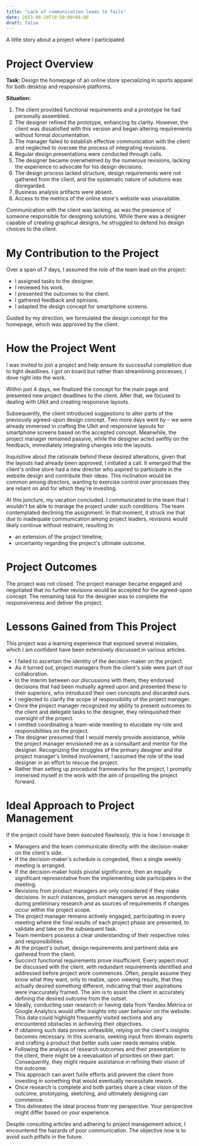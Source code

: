 ```yaml
---
title: "Lack of communication leads to fails"
date: 2023-08-20T19:59:00+04:00
draft: false
---
```


A little story about a project where I participated

# Project Overview

**Task:**
Design the homepage of an online store specializing in sports apparel for both desktop and responsive platforms.

**Situation:**
1. The client provided functional requirements and a prototype he had personally assembled.
2. The designer refined the prototype, enhancing its clarity. However, the client was dissatisfied with this version and began altering requirements without formal documentation.
3. The manager failed to establish effective communication with the client and neglected to oversee the process of integrating revisions.
4. Regular design presentations were conducted through calls.
5. The designer became overwhelmed by the numerous revisions, lacking the experience to advocate for his design decisions.
6. The design process lacked structure, design requirements were not gathered from the client, and the systematic nature of solutions was disregarded.
7. Business analysis artifacts were absent.
8. Access to the metrics of the online store's website was unavailable.

Communication with the client was lacking, as was the presence of someone responsible for designing solutions. While there was a designer capable of creating graphical designs, he struggled to defend his design choices to the client.

# My Contribution to the Project

Over a span of 7 days, I assumed the role of the team lead on the project:
- I assigned tasks to the designer.
- I reviewed his work.
- I presented the outcomes to the client.
- I gathered feedback and opinions.
- I adapted the design concept for smartphone screens.

Guided by my direction, we formulated the design concept for the homepage, which was approved by the client.

# How the Project Went

I was invited to join a project and help ensure its successful completion due to tight deadlines. I got on board but rather than streamlining processes, I dove right into the work.

Within just 4 days, we finalized the concept for the main page and presented new project deadlines to the client. After that, we focused to dealing with UIkit and creating responsive layouts.

Subsequently, the client introduced suggestions to alter parts of the previously agreed-upon design concept. Two more days went by – we were already immersed in crafting the UIkit and responsive layouts for smartphone screens based on the accepted concept. Meanwhile, the project manager remained passive, while the designer acted swiftly on the feedback, immediately integrating changes into the layouts.

Inquisitive about the rationale behind these desired alterations, given that the layouts had already been approved, I initiated a call. It emerged that the client's online store had a new director who aspired to participate in the website design and contribute their ideas. This inclination would be common among directors, wanting to exercise control over processes they are reliant on and for which they're investing.

At this juncture, my vacation concluded. I communicated to the team that I wouldn't be able to manage the project under such conditions. The team contemplated declining the assignment. In that moment, it struck me that due to inadequate communication among project leaders, revisions would likely continue without restraint, resulting in:
- an extension of the project timeline;
- uncertainty regarding the project's ultimate outcome.

# Project Outcomes

The project was not closed. The project manager became engaged and negotiated that no further revisions would be accepted for the agreed-upon concept. The remaining task for the designer was to complete the responsiveness and deliver the project.

# Lessons Gained from This Project

This project was a learning experience that exposed several mistakes, which I am confident have been extensively discussed in various articles.

- I failed to ascertain the identity of the decision-maker on the project.
- As it turned out, project managers from the client's side were part of our collaboration.
- In the interim between our discussions with them, they endorsed decisions that had been mutually agreed upon and presented these to their superiors, who introduced their own concepts and discarded ours.
- I neglected to clarify the scope of responsibility of the project manager.
- Once the project manager recognized my ability to present outcomes to the client and delegate tasks to the designer, they relinquished their oversight of the project.
- I omitted coordinating a team-wide meeting to elucidate my role and responsibilities on the project.
- The designer presumed that I would merely provide assistance, while the project manager envisioned me as a consultant and mentor for the designer. Recognizing the struggles of the primary designer and the project manager's limited involvement, I assumed the role of the lead designer in an effort to rescue the project.
- Rather than setting up procedural frameworks for the project, I promptly immersed myself in the work with the aim of propelling the project forward.

# Ideal Approach to Project Management

If the project could have been executed flawlessly, this is how I envisage it:

- Managers and the team communicate directly with the decision-maker on the client's side.
- If the decision-maker's schedule is congested, then a single weekly meeting is arranged.
- If the decision-maker holds pivotal significance, then an equally significant representative from the implementing side participates in the meeting.
- Revisions from product managers are only considered if they make decisions. In such instances, product managers serve as respondents during preliminary research and as sources of requirements if changes occur within the project scope.
- The project manager remains actively engaged, participating in every meeting where the final results of each project phase are presented, to validate and take on the subsequent task.
- Team members possess a clear understanding of their respective roles and responsibilities.
- At the project's outset, design requirements and pertinent data are gathered from the client.
- Succinct functional requirements prove insufficient. Every aspect must be discussed with the client, with redundant requirements identified and addressed before project work commences. Often, people assume they know what they want, only to realize, upon viewing results, that they actually desired something different, indicating that their aspirations were inaccurately framed. The aim is to assist the client in accurately defining the desired outcome from the outset.
- Ideally, conducting user research or having data from Yandex.Metrica or Google Analytics would offer insights into user behavior on the website. This data could highlight frequently visited sections and any encountered obstacles in achieving their objectives.
- If obtaining such data proves unfeasible, relying on the client's insights becomes necessary. In this scenario, seeking input from domain experts and crafting a product that better suits user needs remains viable.
- Following the analysis of research outcomes and their presentation to the client, there might be a reevaluation of priorities on their part. Consequently, they might require assistance in refining their vision of the outcome.
- This approach can avert futile efforts and prevent the client from investing in something that would eventually necessitate rework.
- Once research is complete and both parties share a clear vision of the outcome, prototyping, sketching, and ultimately designing can commence.
- This delineates the ideal process from my perspective. Your perspective might differ based on your experience.

Despite consulting articles and adhering to project management advice, I encountered the hazards of poor communication. The objective now is to avoid such pitfalls in the future.